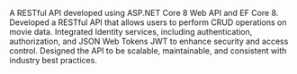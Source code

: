 A RESTful API developed using ASP.NET Core 8 Web API and EF Core 8.
Developed a RESTful API that allows users to perform CRUD operations on movie data.
Integrated Identity services, including authentication, authorization, and JSON Web
Tokens JWT to enhance security and access control.
Designed the API to be scalable, maintainable, and consistent with industry best practices.
